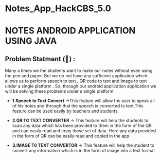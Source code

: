 # Notes_App_HackCBS_5.0
# NOTES ANDROID APPLICATION USING JAVA
## Problem Statment (&#x1F4D6;) :
Many a times we the students want to make our notes without even using the pen and paper. But we do not have any sufficient application which allows us to perform speech to text , QR code to text and Image to text under a single platform .
So, through our android application application we will be solving these problems under a single platform
- **1.Speech to Text Convert** ->This feature will allow the user to speak all of his notes and through that the speech is converted to text.This feature can be used easily by
teachers and students.
- **2.QR TO TEXT CONVERTER** -> This feature will help the students to scan any data which has been provided to them in the form of the QR and can easily read and copy those set of data.
Here any data provided in the form of QR can be easily read and copied in the app
- **3.IMAGE T0 TEXT CONVERTOR** -> This feature will help the student to convert any information which is in the form of image into a text format

  <br><br>
